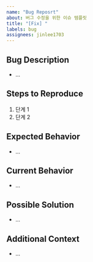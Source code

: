 ```yaml
---
name: "Bug Reposrt"
about: 버그 수정을 위한 이슈 템플릿
title: "[Fix] "
labels: bug
assignees: jinlee1703
---
```


## Bug Description

<!-- 발생한 버그에 대한 설명 -->

- ...

## Steps to Reproduce

<!-- 버그 재현 방법 -->

1. 단계 1
2. 단계 2

## Expected Behavior

<!-- 예상된 동작 -->

- ...

## Current Behavior

<!-- 실제 동작 -->

- ...

## Possible Solution

<!-- 해결 방안 제안 (선택) -->

- ...

## Additional Context

<!-- 스크린샷, 로그 등 추가 정보 (선택) -->

- ...
